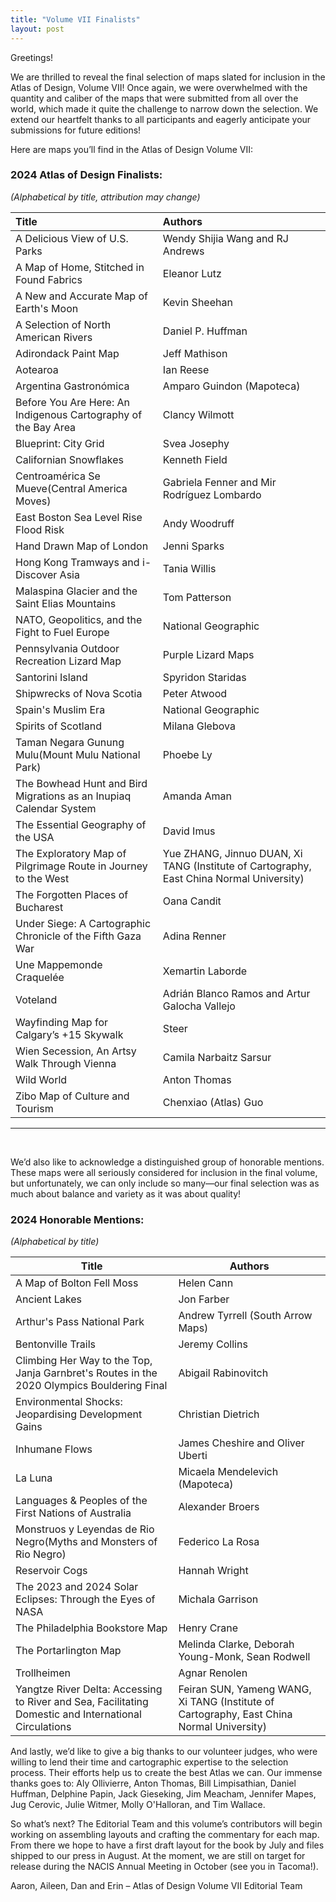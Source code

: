 ```yaml
---
title: "Volume VII Finalists"
layout: post
---
```


Greetings!

We are thrilled to reveal the final selection of maps slated for inclusion in the Atlas of Design, Volume VII! Once again, we were overwhelmed with the quantity and caliber of the maps that were submitted from all over the world, which made it quite the challenge to narrow down the selection. We extend our heartfelt thanks to all participants and eagerly anticipate your submissions for future editions!

Here are maps you’ll find in the Atlas of Design Volume VII:

### 2024 Atlas of Design Finalists:
*(Alphabetical by title, attribution may change)*

| Title                                                          | Authors                                    |
| :--------------------------------------------------------------| :------------------------------------------|
| A Delicious View of U.S. Parks                                 | Wendy Shijia Wang and RJ Andrews           |
| A Map of Home, Stitched in Found Fabrics                       | Eleanor Lutz                               |
| A New and Accurate Map of Earth's Moon                         | Kevin Sheehan                              |
| A Selection of North American Rivers                           | Daniel P. Huffman                          |
| Adirondack Paint Map                                           | Jeff Mathison                              |
| Aotearoa                                                       | Ian Reese                                  |
| Argentina Gastronómica                                         | Amparo Guindon (Mapoteca)                  |
| Before You Are Here: An Indigenous Cartography of the Bay Area | Clancy Wilmott                             |
| Blueprint: City Grid                                           | Svea Josephy                               |
| Californian Snowflakes                                         | Kenneth Field                              |
| Centroamérica Se Mueve(Central America Moves)                  | Gabriela Fenner and Mir Rodríguez Lombardo |
| East Boston Sea Level Rise Flood Risk                          | Andy Woodruff                              |
| Hand Drawn Map of London                                       | Jenni Sparks                               |
| Hong Kong Tramways and i-Discover Asia                         | Tania Willis                               |
| Malaspina Glacier and the Saint Elias Mountains                | Tom Patterson                              |
| NATO, Geopolitics, and the Fight to Fuel Europe                    | National Geographic                                                                      |
| Pennsylvania Outdoor Recreation Lizard Map                         | Purple Lizard Maps                                                                       |
| Santorini Island                                                   | Spyridon Staridas                                                                        |
| Shipwrecks of Nova Scotia                                          | Peter Atwood                                                                             |
| Spain's Muslim Era                                                 | National Geographic                                                                      |
| Spirits of Scotland                                                | Milana Glebova                                                                           |
| Taman Negara Gunung Mulu(Mount Mulu National Park)                 | Phoebe Ly                                                                                |
| The Bowhead Hunt and Bird Migrations as an Inupiaq Calendar System | Amanda Aman                                                                              |
| The Essential Geography of the USA                                 | David Imus                                                                               |
| The Exploratory Map of Pilgrimage Route in Journey to the West     | Yue ZHANG, Jinnuo DUAN, Xi TANG (Institute of Cartography, East China Normal University) |
| The Forgotten Places of Bucharest                                  | Oana Candit                                                                              |
| Under Siege: A Cartographic Chronicle of the Fifth Gaza War        | Adina Renner                                                                             |
| Une Mappemonde Craquelée                                           | Xemartin Laborde                                                                         |
| Voteland                                                           | Adrián Blanco Ramos and Artur Galocha Vallejo                                            |
| Wayfinding Map for Calgary’s +15 Skywalk                           | Steer                                                                                    |
| Wien Secession, An Artsy Walk Through Vienna                       | Camila Narbaitz Sarsur                                                                   |
| Wild World                                                         | Anton Thomas                                                                             |
| Zibo Map of Culture and Tourism                                    | Chenxiao (Atlas) Guo                                                                     |

---
<br>

We’d also like to acknowledge a distinguished group of honorable mentions. These maps were all seriously considered for inclusion in the final volume, but unfortunately, we can only include so many—our final selection was as much about balance and variety as it was about quality!


### 2024 Honorable Mentions:
*(Alphabetical by title)*

| Title | Authors |
|---|---|
| A Map of Bolton Fell Moss | Helen Cann |
| Ancient Lakes | Jon Farber |
| Arthur's Pass National Park | Andrew Tyrrell (South Arrow Maps) |
| Bentonville Trails | Jeremy Collins |
| Climbing Her Way to the Top, Janja Garnbret's Routes in the 2020 Olympics Bouldering Final | Abigail Rabinovitch |
| Environmental Shocks: Jeopardising Development Gains | Christian Dietrich |
| Inhumane Flows | James Cheshire and Oliver Uberti |
| La Luna | Micaela Mendelevich (Mapoteca) |
| Languages & Peoples of the First Nations of Australia | Alexander Broers |
| Monstruos y Leyendas de Rio Negro(Myths and Monsters of Rio Negro) | Federico La Rosa |
| Reservoir Cogs | Hannah Wright |
| The 2023 and 2024 Solar Eclipses: Through the Eyes of NASA | Michala Garrison |
| The Philadelphia Bookstore Map | Henry Crane |
| The Portarlington Map | Melinda Clarke, Deborah Young-Monk, Sean Rodwell |
| Trollheimen | Agnar Renolen |
| Yangtze River Delta: Accessing to River and Sea, Facilitating Domestic and International Circulations | Feiran SUN, Yameng WANG, Xi TANG (Institute of Cartography, East China Normal University) |

And lastly, we’d like to give a big thanks to our volunteer judges, who were willing to lend their time and cartographic expertise to the selection process. Their efforts help us to create the best Atlas we can. Our immense thanks goes to: Aly Ollivierre, Anton Thomas, Bill Limpisathian, Daniel Huffman, Delphine Papin, Jack Gieseking, Jim Meacham, Jennifer Mapes, Jug Cerovic, Julie Witmer, Molly O'Halloran, and Tim Wallace.

So what’s next? The Editorial Team and this volume’s contributors will begin working on assembling layouts and crafting the commentary for each map. From there we hope to have a first draft layout for the book by July and files shipped to our press in August. At the moment, we are still on target for release during the NACIS Annual Meeting in October (see you in Tacoma!).

Aaron, Aileen, Dan and Erin – Atlas of Design Volume VII Editorial Team

